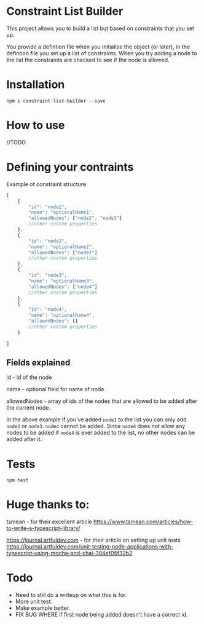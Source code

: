 # Constraint List Builder
This project allows you to build a list but based on constraints that you set up.

You provide a defintion file when you initialize the object (or later), in the defintion file you set up a list of constraints. When you try adding a node to the list the constraints are checked to see if the node is allowed.

# Installation
`npm i constraint-list-builder --save`

# How to use
//TODO

# Defining your contraints
Example of constraint structure
```javascript
[
    {
        "id": "node1",
        "name": "optionalName1",
        "allowedNodes": ["node2", "node3"]
        //other custom properties
    },
    {
        "id": "node2",
        "name": "optionalName2",
        "allowedNodes": ["node1"]
        //other custom properties
    },
    {
        "id": "node3",
        "name": "optionalName3",
        "allowedNodes": ["node4"]
        //other custom properties
    },
    {
        "id": "node4",
        "name": "optionalName4",
        "allowedNodes": []
        //other custom properties
    }

]
```
## Fields explained
id - id of the node

name - optional field for name of node

allowedNodes - array of ids of the nodes that are allowed to be added after the current node. 

In the above example if you've added `node1` to the list you can only add `node2` or `node3`. `node4` cannot be added. Since `node4` does not allow any nodes to be added if `node4` is ever added to the list, no other nodes can be added after it.

# Tests
`npm test`

# Huge thanks to:
tsmean - for their excellent article https://www.tsmean.com/articles/how-to-write-a-typescript-library/

https://journal.artfuldev.com - for their article on setting up unit tests https://journal.artfuldev.com/unit-testing-node-applications-with-typescript-using-mocha-and-chai-384ef05f32b2

# Todo
- Need to still do a writeup on what this is for.
- More unit test.
- Make example better.
- FIX BUG WHERE if first node being added doesn't have a correct id.